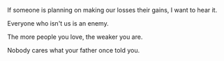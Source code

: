 If someone is planning on making our losses their gains, I want to hear it.

Everyone who isn't us is an enemy.

The more people you love, the weaker you are.

Nobody cares what your father once told you.
